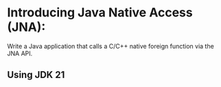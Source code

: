 # Introducing Java Native Access (JNA):

Write a Java application that calls a C/C++ native foreign function via the JNA API.

## Using JDK 21